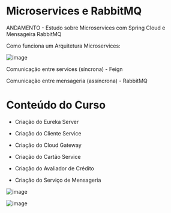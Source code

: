 # Microservices e RabbitMQ
ANDAMENTO - Estudo sobre Microservices com Spring Cloud e Mensageira RabbitMQ

Como funciona um Arquitetura Microservices:

![image](https://user-images.githubusercontent.com/101612046/186195195-c12f7c24-633a-45ae-a285-66548589fe2d.png)

<p>Comunicação entre services (síncrona) - Feign</p>
<p>Comunicação entre mensageria (assíncrona) - RabbitMQ</p>

# Conteúdo do Curso

* Criação do Eureka Server

* Criação do Cliente Service

* Criação do Cloud Gateway

* Criação do Cartão Service

* Criação do Avaliador de Crédito

* Criação do Serviço de Mensageria


![image](https://user-images.githubusercontent.com/101612046/186402405-b74ecc75-0725-4fe0-9fa8-ed9727c7c144.png)

![image](https://user-images.githubusercontent.com/101612046/186402011-4e935c4c-ba8a-4b60-bbc5-8e690aa2e3c1.png)



